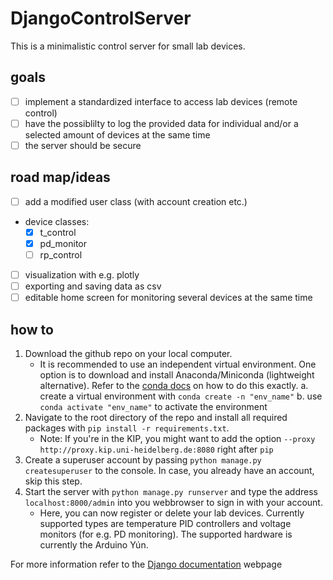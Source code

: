 # DjangoControlServer
This is a minimalistic control server for small lab devices.

## goals
- [ ] implement a standardized interface to access lab devices (remote control)
- [ ] have the possiblilty to log the provided data for individual and/or a selected amount of devices at the same time
- [ ] the server should be secure

## road map/ideas
- [ ] add a modified user class (with account creation etc.)
- device classes:
	- [x] t_control
	- [x] pd_monitor
	- [ ] rp_control
- [ ] visualization with e.g. plotly
- [ ] exporting and saving data as csv
- [ ] editable home screen for monitoring several devices at the same time

## how to 
1. Download the github repo on your local computer.
	- It is recommended to use an independent virtual environment. One option is to download and install Anaconda/Miniconda (lightweight alternative). Refer to the [conda docs](https://docs.anaconda.com/anaconda/install/index.html) on how to do this exactly.
		a. create a virtual environment with `conda create -n "env_name"`
		b. use `conda activate "env_name"` to activate the environment 
2. Navigate to the root directory of the repo and install all required packages with `pip install -r requirements.txt`.
	- Note: If you're in the KIP, you might want to add the option `--proxy http://proxy.kip.uni-heidelberg.de:8080` right after `pip`
3. Create a superuser account by passing `python manage.py createsuperuser` to the console. In case, you already have an account, skip this step.
4. Start the server with `python manage.py runserver` and type the address `localhost:8000/admin` into you webbrowser to sign in with your account.
	- Here, you can now register or delete your lab devices. Currently supported types are temperature PID controllers and voltage monitors (for e.g. PD monitoring). The supported hardware is currently the Arduino Yún. 

For more information refer to the [Django documentation](https://docs.djangoproject.com/en/3.2/) webpage 
